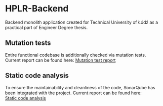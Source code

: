 # HPLR-Backend

Backend monolith application created for Technical University of Łódź as a practical part of
Engineer Degree thesis.

## Mutation tests

Entire functional codebase is additionally checked via mutation tests.
Current report can be found here: [Mutation test report](https://hplr.github.io/HPLR-Backend/)

## Static code analysis

To ensure the maintainability and cleanliness of the code, SonarQube has been integrated with the project.
Current report can be found here:<br /> [Static code analysis](https://sonarcloud.io/project/overview?id=hplr_HPLR-Backend)